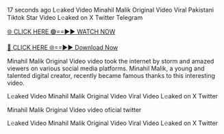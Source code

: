 17 seconds ago L𝚎aked Video Minahil Malik Original Video Viral Pakistani Tiktok Star Video L𝚎aked on X Twitter Telegram

[🌐 CLICK HERE 🟢==►► WATCH NOW](https://sapsapuhuy.blogspot.com/2024/10/watch-viral-video.html)

[🔴 CLICK HERE 🌐==►► Download Now](https://sapsapuhuy.blogspot.com/2024/10/watch-viral-video.html)

Minahil Malik Original Video video took the internet by storm and amazed viewers on various social media platforms. Minahil Malik, a young and talented digital creator, recently became famous thanks to this interesting video.

L𝚎aked Video Minahil Malik Original Video Viral Video L𝚎aked on X Twitter

Minahil Malik Original Video video oficial twitter

L𝚎aked Video Minahil Malik Original Video Viral Video L𝚎aked on X Twitter
